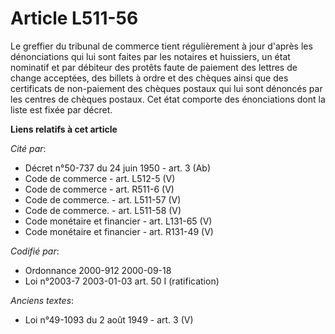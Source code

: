 # Article L511-56

Le greffier du tribunal de commerce tient régulièrement à jour d'après les dénonciations qui lui sont faites par les notaires
et huissiers, un état nominatif et par débiteur des protêts faute de paiement des lettres de change acceptées, des billets à
ordre et des chèques ainsi que des certificats de non-paiement des chèques postaux qui lui sont dénoncés par les centres de
chèques postaux. Cet état comporte des énonciations dont la liste est fixée par décret.

**Liens relatifs à cet article**

_Cité par_:

  - Décret n°50-737 du 24 juin 1950 - art. 3 (Ab)
  - Code de commerce - art. L512-5 (V)
  - Code de commerce - art. R511-6 (V)
  - Code de commerce. - art. L511-57 (V)
  - Code de commerce. - art. L511-58 (V)
  - Code monétaire et financier - art. L131-65 (V)
  - Code monétaire et financier - art. R131-49 (V)

_Codifié par_:

  - Ordonnance 2000-912 2000-09-18
  - Loi n°2003-7 2003-01-03 art. 50 I (ratification)

_Anciens textes_:

  - Loi n°49-1093 du 2 août 1949 - art. 3 (V)
